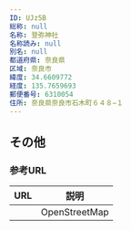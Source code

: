 ```yaml
---
ID: UJz5B
総称: null
名称: 登弥神社
名称読み: null
別名: null
都道府県: 奈良県
区域: 奈良市
緯度: 34.6609772
経度: 135.7659693
郵便番号: 6310054
住所: 奈良県奈良市石木町６４８−１
---
```


## その他

### 参考URL

| URL | 説明          |
| --- | ------------- |
|     | OpenStreetMap |
